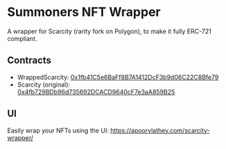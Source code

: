 # Summoners NFT Wrapper

A wrapper for Scarcity (rarity fork on Polygon), to make it fully ERC-721 compliant.

## Contracts

- WrappedScarcity: <a href="https://polygonscan.com/address/0x1fb41C5e6BaFf8B7A1412DcF3b9d06C22C8Bfe79">0x1fb41C5e6BaFf8B7A1412DcF3b9d06C22C8Bfe79</a>
- Scarcity (original): <a href="https://polygonscan.com/address/0x4fb729BDb96d735692DCACD9640cF7e3aA859B25">0x4fb729BDb96d735692DCACD9640cF7e3aA859B25</a>

## UI

Easily wrap your NFTs using the UI: <a href="https://apoorvlathey.com/scarcity-wrapper/">https://apoorvlathey.com/scarcity-wrapper/</a>
